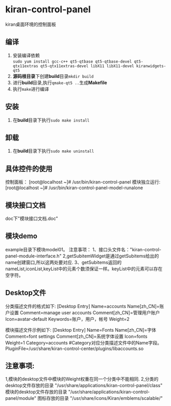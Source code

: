 # kiran-control-panel
kiran桌面环境的控制面板

## 编译
1.  安装编译依赖  
   `sudo yum install gcc-c++ qt5-qtbase qt5-qtbase-devel qt5-qtx11extras qt5-qtx11extras-devel libX11 libX11-devel kiranwidgets-qt5`
2. **源码根目录**下创建**build**目录`mkdir build`
3. 进行**build**目录,执行`qmake-qt5 ..`生成**Makefile**
4. 执行`make`进行编译

## 安装
1. 在**build**目录下执行`sudo make install`

## 卸载
1. 在**build**目录下执行`sudo make uninstall`

## 具体控件的使用
控制面板：
[root@localhost ~]# /usr/bin/kiran-control-panel
模块独立运行:
[root@localhost ~]# /usr/bin/kiran-control-panel-model-runalone
## 模块接口文档
doc下"模块接口文档.doc"
## 模块demo
example目录下模块model01。
注意事项：
1、接口头文件名："kiran-control-panel-module-interface.h"
2,getSubitemWidget是通过getSubitems给出的name创建窗口,所以这两处要对应.
3、getSubitems返回的nameList,iconList,keyList中的元素个数须保证一样。keyList中的元素可以存在空字符。

## Desktop文件
分类描述文件的格式如下:
[Desktop Entry]
Name=accounts
Name[zh_CN]=账户设置
Comment=manage user accounts
Comment[zh_CN]=管理用户账户
Icon=avatar-default
Keywords=账户，用户，帐号
Weight=2

模块描述文件示例如下:
[Desktop Entry]
Name=Fonts
Name[zh_CN]=字体
Comment=font settings
Comment[zh_CN]=系统字体设置
Icon=fonts
Weight=1
Category=accounts      #Category对应分类描述文件中的Name字段。
PluginFile=/usr/share/kiran-control-center/plugins/libaccounts.so

## 注意事项:
1,模块的desktop文件中模块的Weight权重在同一个分类中不能相同.
2,分类的desktop文件存放的目录 "/usr/share/applications/kiran-control-panel/class"
  模块的desktop文件存放的目录  "/usr/share/applications/kiran-control-panel/module"
  图标存放的目录 "/usr/share/icons/Kiran/emblems/scalable/"


